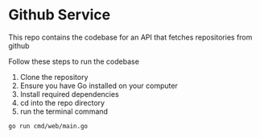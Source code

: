 # Github Service

This repo contains the codebase for an API that fetches repositories from github

Follow these steps to run the codebase

1. Clone the repository
2. Ensure you have Go installed on your computer
3. Install required dependencies
4. cd into the repo directory
5. run the terminal command


```go run cmd/web/main.go```